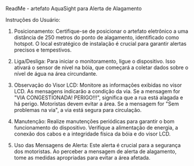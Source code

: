 ReadMe - artefato AquaSight para Alerta de Alagamento


Instruções do Usuário:
1. Posicionamento:
Certifique-se de posicionar o artefato eletrônico a uma distância de 250 metros do ponto de alagamento, identificado como hotspot. O local estratégico de instalação é crucial para garantir alertas precisos e tempestivos.

2. Liga/Desliga:
Para iniciar o monitoramento, ligue o dispositivo. Isso ativará o sensor de nível na bóia, que começará a coletar dados sobre o nível de água na área circundante.

3. Observação do Visor LCD:
Monitore as informações exibidas no visor LCD. As mensagens indicarão a condição da via.
Se a mensagem for "VIA CONGESTIONADA! PERIGO!!!", significa que a rua está alagada e há perigo. Motoristas devem evitar a área.
Se a mensagem for "Sem problemas na via", a via está segura para circulação.

4. Manutenção:
Realize manutenções periódicas para garantir o bom funcionamento do dispositivo.
Verifique a alimentação de energia, a conexão dos cabos e a integridade física da bóia e do visor LCD.

5. Uso das Mensagens de Alerta:
Este alerta é crucial para a segurança dos motoristas. Ao perceber a mensagem de alerta de alagamento, tome as medidas apropriadas para evitar a área afetada.

